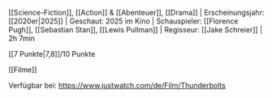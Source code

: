 
[[Science-Fiction]], [[Action]] & [[Abenteuer]], [[Drama]] | Erscheinungsjahr: [[2020er|2025]] | Geschaut: 2025 im Kino | Schauspieler: [[Florence Pugh]], [[Sebastian Stan]], [[Lewis Pullman]] | Regisseur: [[Jake Schreier]] | 2h 7min

[[7 Punkte|7,8]]/10 Punkte


[[Filme]]

Verfügbar bei: https://www.justwatch.com/de/Film/Thunderbolts